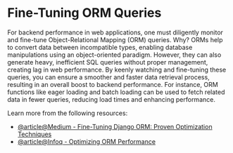 # Fine-Tuning ORM Queries

For backend performance in web applications, one must diligently monitor and fine-tune Object-Relational Mapping (ORM) queries. Why? ORMs help to convert data between incompatible types, enabling database manipulations using an object-oriented paradigm. However, they can also generate heavy, inefficient SQL queries without proper management, creating lag in web performance. By keenly watching and fine-tuning these queries, you can ensure a smoother and faster data retrieval process, resulting in an overall boost to backend performance. For instance, ORM functions like eager loading and batch loading can be used to fetch related data in fewer queries, reducing load times and enhancing performance.

Learn more from the following resources:

- [@article@Medium - Fine-Tuning Django ORM: Proven Optimization Techniques](https://medium.com/simform-engineering/django-orm-optimization-5763f3915365)
- [@article@Infoq - Optimizing ORM Performance](https://www.infoq.com/articles/optimizing-orm-performance/)
